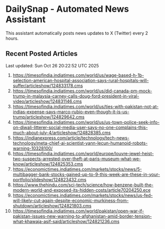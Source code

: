 # DailySnap - Automated News Assistant

This assistant automatically posts news updates to X (Twitter) every 2 hours.

## Recent Posted Articles

Last updated: Sun Oct 26 20:22:52 UTC 2025

1. https://timesofindia.indiatimes.com/world/us/wage-based-h-1b-selection-american-hospital-association-says-rural-hospitals-will-suffer/articleshow/124833178.cms
2. https://timesofindia.indiatimes.com/world/us/did-canada-pm-mock-trump-in-malaysia-carney-calls-doug-ford-president-in-viral-video/articleshow/124831146.cms
3. https://timesofindia.indiatimes.com/world/us/ties-with-pakistan-not-at-indias-expense-says-marco-rubio-even-though-it-is-us-trump/articleshow/124829642.cms
4. https://timesofindia.indiatimes.com/world/us/us-town-police-seek-info-on-diwali-litterer-social-media-user-says-no-one-complains-this-much-about-july-4/articleshow/124828385.cms
5. https://indianexpress.com/article/technology/tech-news-technology/meta-chief-ai-scientist-yann-lecun-humanoid-robots-warning-10328100/
6. https://timesofindia.indiatimes.com/world/europe/louvre-jewel-heist-two-suspects-arrested-over-theft-at-paris-museum-what-we-know/articleshow/124825353.cms
7. https://economictimes.indiatimes.com/markets/stocks/news/5-multibagger-bank-stocks-gained-up-to-9-this-week-are-these-in-your-portfolio/slideshow/124823432.cms
8. https://www.thehindu.com/sci-tech/science/how-benzene-built-the-modern-world-and-exposed-its-hidden-costs/article70204250.ece
9. https://economictimes.indiatimes.com/markets/stocks/news/us-fed-will-likely-cut-again-despite-economic-murkiness-from-shutdown/articleshow/124821803.cms
10. https://timesofindia.indiatimes.com/world/pakistan/open-war-if-pakistan-issues-new-warning-to-afghanistan-amid-border-tension-what-khawaja-asif-said/articleshow/124821236.cms
